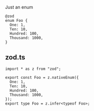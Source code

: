 
Just an enum

```tsp
@zod
enum Foo {
  One: 1,
  Ten: 10,
  Hundred: 100,
  Thousand: 1000,
}

```

## zod.ts
```tsx
import * as z from "zod";

export const Foo = z.nativeEnum({
  One: 1,
  Ten: 10,
  Hundred: 100,
  Thousand: 1000,
});
export type Foo = z.infer<typeof Foo>;
```
         
